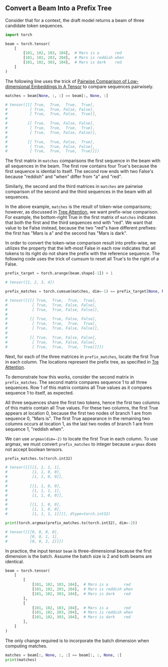 ## Convert a Beam Into a Prefix Tree

Consider that for a context, the draft model returns a beam of three candidate token sequences.

``` python
import torch

beam = torch.tensor(
    [
        [101, 102, 103, 104],  # Mars is a       red
        [101, 102, 203, 204],  # Mars is reddish when
        [101, 102, 303, 104],  # Mars is dark    red
    ]
)
```

The following line uses the trick of [Pairwise Comparison of Low-dimensional Embeddings In A Tensor](pairwise_comparison.md) to compare sequences pairwisely.

```python
matches = beam[None, :, :] == beam[:, None, :]

# tensor([[[ True,  True,  True,  True],
#          [ True,  True, False, False],
#          [ True,  True, False,  True]],
#
#         [[ True,  True, False, False],
#          [ True,  True,  True,  True],
#          [ True,  True, False, False]],
#
#         [[ True,  True, False,  True],
#          [ True,  True, False, False],
#          [ True,  True,  True,  True]]])
```

The first matrix in `matches` comparisons the first sequence in the beam with all sequences in the beam.  The first row contains four True's because the first sequence is idential to itself.  The second row ends with two False's because "reddish" and "when" differ from "a" and "red".

Similarly, the second and the third matrices in `matches` are pairwise comparison of the second and the third sequences in the beam with all sequences.

In the above example, `matches` is the result of token-wise comparisons; however, as discussed in [Tree Attention](tree_attention.md), we want prefix-wise comparison.  For example, the bottom-right True in the first matrix of `matches` indicates that both the first and the third sequences end with "red".  We want that value to be False instead, because the two "red"s have different prefixes: the first has "Mars is a" and the second has "Mars is dark".

In order to convert the token-wise comparison result into prefix-wise, we utilizes the property that the left-most False in each row indicates that all tokens to its right do not share the prefix with the reference sequence.  The following code uses the trick of cumsum to reset all True's to the right of a False.

```python
prefix_target = torch.arange(beam.shape[-1]) + 1

# tensor([1, 2, 3, 4])

prefix_matches = torch.cumsum(matches, dim=-1) == prefix_target[None, None, None, :]

# tensor([[[[ True,  True,  True,  True],
#           [ True,  True, False, False],
#           [ True,  True, False, False]],
#
#          [[ True,  True, False, False],
#           [ True,  True,  True,  True],
#           [ True,  True, False, False]],
#
#          [[ True,  True, False, False],
#           [ True,  True, False, False],
#           [ True,  True,  True,  True]]]])
```

Next, for each of the three matrices in `prefix_matches`, locate the first True in each column. The locations represent the prefix tree, as specified in [Tre Attention](tree_attention.md).

To demonstrate how this works, consider the second matrix in `prefix_matches`.  The second matrix compares sequence 1 to all three sequences. Row 1 of this matrix contains all True values as it compares sequence 1 to itself, as expected.

All three sequences share the first two tokens, hence the first two columns of this matrix contain all True values. For these two columns, the first True appears at location 0, because the first two nodes of branch 1 are from sequence 0, "Mars is".  The first True appearance in the remaining two columns occurs at location 1, as the last two nodes of branch 1 are from sequence 1, "reddish when".

We can use `argmax(dim=-2)` to locate the first True in each column.  To use argmax, we must convert `prefix_matches` to integer because `argmax` does not accept boolean tensors.

```python
prefix_matches.to(torch.int32)

# tensor([[[[1, 1, 1, 1],
#           [1, 1, 0, 0],
#           [1, 1, 0, 0]],
#
#          [[1, 1, 0, 0],
#           [1, 1, 1, 1],
#           [1, 1, 0, 0]],
#
#          [[1, 1, 0, 0],
#           [1, 1, 0, 0],
#           [1, 1, 1, 1]]]], dtype=torch.int32)

print(torch.argmax(prefix_matches.to(torch.int32), dim=-2))

# tensor([[[0, 0, 0, 0],
#          [0, 0, 1, 1],
#          [0, 0, 2, 2]]])
```

In practice, the input tensor `beam` is three-dimensional because the first dimension is the batch.  Assume the batch size is 2 and both beams are identical.

```python
beam = torch.tensor(
    [
        [
            [101, 102, 103, 104],  # Mars is a       red
            [101, 102, 203, 204],  # Mars is reddish when
            [101, 102, 303, 104],  # Mars is dark    red
        ],
        [
            [101, 102, 103, 104],  # Mars is a       red
            [101, 102, 203, 204],  # Mars is reddish when
            [101, 102, 303, 104],  # Mars is dark    red
        ],
    ]
)
```

The only change required is to incorporate the batch dimension when computing matches.

```python
matches = beam[:, None, :, :] == beam[:, :, None, :]
print(matches)
```
